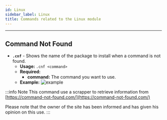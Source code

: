 ```yaml
---
id: Linux
sidebar_label: Linux
title: Commands related to the Linux module
---
```


---


## Command Not Found
- **`.cnf`** - Shows the name of the package to install when a command is not found.
    - **Usage:** `.cnf <command>`
    - **Required:** 
        - **command:** The command you want to use.
    - **Example:**
        ![example](/img/docs/commands/Linux/cnf/example.png)
  
:::info Note
This command use a scrapper to retrieve information from [https://command-not-found.com/](https://command-not-found.com/)

Please note that the owner of the site has been informed and has given his opinion on this use.
:::